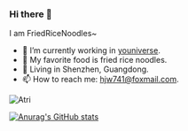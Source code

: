 ### Hi there 👋
I am FriedRiceNoodles~
- 🔭 I’m currently working in [youniverse](http://www.youniverse.com.cn/).
- 🍚 My favorite food is fried rice noodles.
- 📌 Living in Shenzhen, Guangdong.
- 📫 How to reach me: hjw741@foxmail.com.


![Atri](https://github.com/FriedRiceNoodles/FriedRiceNoodles/assets/53017934/1d59cfa4-86ad-40ab-95af-cb6c6cb2950c)



[![Anurag's GitHub stats](https://github-readme-stats.vercel.app/api?username=FriedRiceNoodles)](https://github.com/anuraghazra/github-readme-stats)

<!--
**FriedRiceNoodles/FriedRiceNoodles** is a ✨ _special_ ✨ repository because its `README.md` (this file) appears on your GitHub profile.

Here are some ideas to get you started:

- 🔭 I’m currently working on ...
- 🌱 I’m currently learning ...
- 👯 I’m looking to collaborate on ...
- 🤔 I’m looking for help with ...
- 💬 Ask me about ...
- 📫 How to reach me: ...
- 😄 Pronouns: ...
- ⚡ Fun fact: ...
-->
